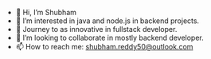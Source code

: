 - 👋 Hi, I’m Shubham
- 👀 I’m interested in java and node.js in backend projects.
- 🌱 Journey to as innovative in fullstack  developer.
- 💞️ I’m looking to collaborate in mostly backend developer.
- 📫 How to reach me: shubham.reddy50@outlook.com

<!---
Hey-Jarvis/Hey-Jarvis is a ✨ special ✨ repository because its `README.md` (this file) appears on your GitHub profile.
You can click the Preview link to take a look at your changes.
--->
